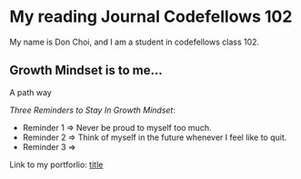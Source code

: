 # My reading Journal Codefellows 102

My name is Don Choi, and I am a student in codefellows class 102.


## **Growth Mindset is to me**...

A path way 

*Three Reminders to Stay In Growth Mindset*:

* Reminder 1 => Never be proud to myself too much.
* Reminder 2 => Think of myself in the future whenever I feel like to quit.
* Reminder 3 => 


Link to my portforlio: [title](https://github.com/dchoi294)
